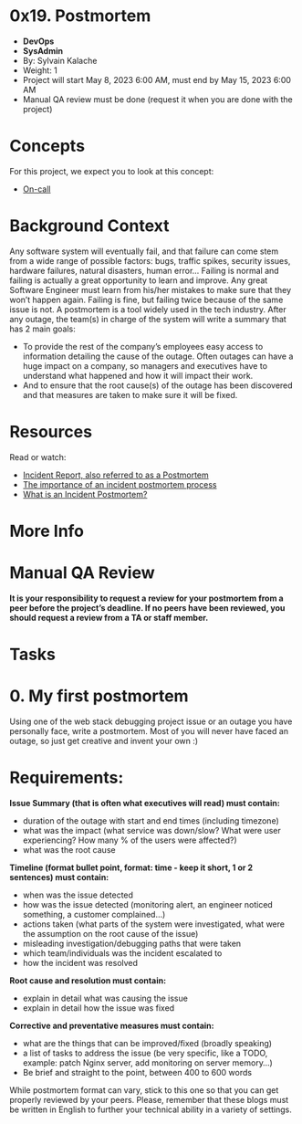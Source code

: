    # 0x19. Postmortem
* ****DevOps****
* ****SysAdmin****
* By: Sylvain Kalache
* Weight: 1
* Project will start May 8, 2023 6:00 AM, must end by May 15, 2023 6:00 AM
* Manual QA review must be done (request it when you are done with the project)
# Concepts
For this project, we expect you to look at this concept:
* [On-call](https://intranet.alxswe.com/concepts/39)

# Background Context
Any software system will eventually fail, and that failure can come stem from a wide range of possible factors: bugs, traffic spikes, security issues, hardware failures, natural disasters, human error… Failing is normal and failing is actually a great opportunity to learn and improve. Any great Software Engineer must learn from his/her mistakes to make sure that they won’t happen again. Failing is fine, but failing twice because of the same issue is not.
A postmortem is a tool widely used in the tech industry. After any outage, the team(s) in charge of the system will write a summary that has 2 main goals:
* To provide the rest of the company’s employees easy access to information detailing the cause of the outage. Often outages can have a huge impact on a company, so managers and executives have to understand what happened and how it will impact their work.
* And to ensure that the root cause(s) of the outage has been discovered and that measures are taken to make sure it will be fixed.

# Resources
Read or watch:
* [Incident Report, also referred to as a Postmortem](https://intranet.alxswe.com/rltoken/vkEjk-M6yBWW-wyB-7-I9Q)
* [The importance of an incident postmortem process](https://intranet.alxswe.com/rltoken/QwvgCYt2zjKRT7qMRe7I8A)
* [What is an Incident Postmortem?](https://intranet.alxswe.com/rltoken/kBjhT2PIr4X-U8FLI97--Q)

# More Info
# Manual QA Review
**It is your responsibility to request a review for your postmortem from a peer before the project’s deadline. If no peers have been reviewed, you should request a review from a TA or staff member.**

# Tasks
# ****0. My first postmortem****
Using one of the web stack debugging project issue or an outage you have personally face, write a postmortem. Most of you will never have faced an outage, so just get creative and invent your own :)

# Requirements:
****Issue Summary (that is often what executives will read) must contain:****
* duration of the outage with start and end times (including timezone)
* what was the impact (what service was down/slow? What were user experiencing? How many % of the users were affected?)
* what was the root cause

****Timeline (format bullet point, format: time - keep it short, 1 or 2 sentences) must contain:****
* when was the issue detected
* how was the issue detected (monitoring alert, an engineer noticed something, a customer complained…)
* actions taken (what parts of the system were investigated, what were the assumption on the root cause of the issue)
* misleading investigation/debugging paths that were taken
* which team/individuals was the incident escalated to
* how the incident was resolved

****Root cause and resolution must contain:****
* explain in detail what was causing the issue
* explain in detail how the issue was fixed

****Corrective and preventative measures must contain:****
* what are the things that can be improved/fixed (broadly speaking)
* a list of tasks to address the issue (be very specific, like a TODO, example: patch Nginx server, add monitoring on server memory…)
* Be brief and straight to the point, between 400 to 600 words

While postmortem format can vary, stick to this one so that you can get properly reviewed by your peers.
Please, remember that these blogs must be written in English to further your technical ability in a variety of settings.

